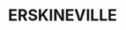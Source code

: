 ---
lastmod: '2025-04-06T06:05:20+00:00'
latitude: -33.903521
layout: suburb
longitude: 151.184665
postcode: '2043'
state: NSW
title: ERSKINEVILLE
url: /nsw/erskineville/
---